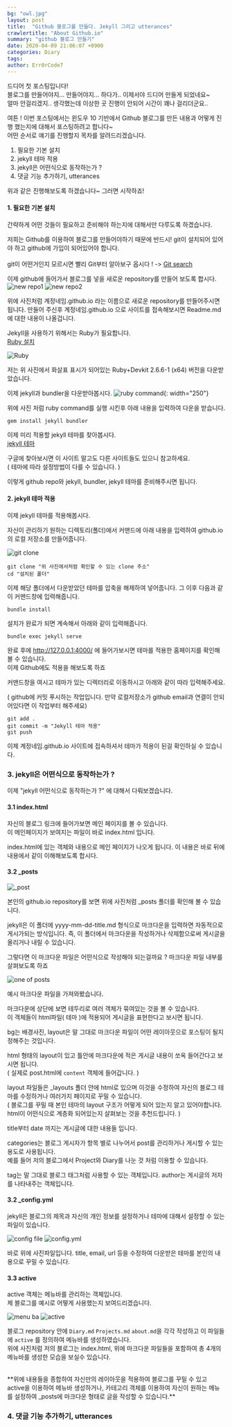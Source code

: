```yaml
---
bg: "owl.jpg"
layout: post
title:  "Github 블로그를 만들다. Jekyll 그리고 utterances"
crawlertitle: "About Github.io"
summary: "github 블로그 만들기"
date: 2020-04-09 21:06:07 +0900
categories: Diary
tags: 
author: Err0rCode7
---
```


드디어 첫 포스팅입니다! <br>
블로그를 만들어야지... 만들어야지... 하다가.. 이제서야 드디어 만들게 되었네요~<Br>
얼마 안걸리겠지.. 생각했는데 이상한 곳 진행이 안되어 시간이 꽤나 걸리더군요..<br>

여튼 ! 이번 포스팅에서는 윈도우 10 기반에서 Github 블로그를 만든 내용과 어떻게 진행 했는지에 대해서 포스팅하려고 합니다~<Br>
어떤 순서로 얘기를 진행할지 목차를 알려드리겠습니다.<br>

1. 필요한 기본 설치
2. jekyll 테마 적용
3. jekyll은 어떤식으로 동작하는가 ?
4. 댓글 기능 추가하기, utterances

위과 같은 진행해보도록 하겠습니다~ 그러면 시작하죠!<br>

#### 1. 필요한 기본 설치

간략하게 어떤 것들이 필요하고 준비해야 하는지에 대해서만 다루도록 하겠습니다.

저희는 Github를 이용하여 블로그를 만들어야하기 때문에 반드시! git이 설치되어 있어야 하고 github에 가입이 되어있어야 합니다.<br><br>
git이 어떤거인지 모르시면 빨리 Git부터 알아보구 옵시다 ! -> [Git search](https://www.google.com/search?sxsrf=ALeKk008PpNTvvJP2UZPG6bhpodN3wINuw%3A1586435098389&ei=GhSPXsS5F8HZhwOZ7ZHwBw&q=git&oq=git&gs_lcp=CgZwc3ktYWIQAzIECCMQJzIECCMQJzIECAAQQzIHCAAQFBCHAjIECAAQQzIECAAQQzICCAAyAggAMgQIABBDMgQIABBDOgQIABAKShEIFxINMy0xMzRnMTIzZzMyNkoLCBgSBzMtMWcxZzJQlrMDWJ60A2CatgNoAHAAeACAAcYCiAHwBpIBBzAuMi4wLjKYAQCgAQGqAQdnd3Mtd2l6&sclient=psy-ab&ved=0ahUKEwjErv6jq9voAhXB7GEKHZl2BH4Q4dUDCAw&uact=5)<br>

이제 github에 들어가서 블로그를 넣을 새로운 repository를 만들어 보도록 합시다.
![new repo1](https://user-images.githubusercontent.com/48249549/78896055-d5e7f900-7aaa-11ea-92b7-450ff0ab4b45.png)
![new repo2](https://user-images.githubusercontent.com/48249549/78896681-ccab5c00-7aab-11ea-9eed-e361d823f618.png)

위에 사진처럼 계정네임.github.io 라는 이름으로 새로운 repository를 만들어주시면 됩니다.
만들어 주신후 계정네임.github.io 으로 사이트를 접속해보시면 Readme.md에 대한 내용이 나올겁니다.

Jekyll을 사용하기 위해서는 Ruby가 필요합니다. <br>
[Ruby 설치](https://rubyinstaller.org/downloads/)

![Ruby](https://user-images.githubusercontent.com/48249549/78895512-f6638380-7aa9-11ea-80e1-ded999eda6b7.png)

저는 위 사진에서 화살표 표시가 되어있는 Ruby+Devkit 2.6.6-1 (x64) 버전을 다운받았습니다.

이제 jekyll과 bundler을 다운받아봅시다.
![ruby command](https://user-images.githubusercontent.com/48249549/78897166-b81b9380-7aac-11ea-8ff1-0efb06276460.png){: width="250"}

위에 사진 처럼 ruby command를 실행 시킨후 아래 내용을 입력하여 다운을 받습니다.

```
gem install jekyll bundler
```

이제 미리 적용할 jekyll 테마를 찾아봅시다.<br>
[jekyll 테마](http://jekyllthemes.org/)

구글에 찾아보시면 이 사이트 말고도 다른 사이트들도 있으니 참고하세요. <br>
( 테마에 따라 설정방법이 다를 수 있습니다. )

이렇게 github repo와 jekyll, bundler, jekyll 테마를 준비해주시면 됩니다.

#### 2. jekyll 테마 적용

이제 jekyll 테마를 적용해봅시다.


자신이 관리하기 원하는 디렉토리(폴더)에서 커맨드에 아래 내용을 입력하여 github.io의 로컬 저장소를 만들어줍니다.

![git clone](https://user-images.githubusercontent.com/48249549/78897923-e9e12a00-7aad-11ea-8dbc-ff14f60e47bb.png)


```
git clone "위 사진에서처럼 확인할 수 있는 clone 주소"
cd "설치된 폴더"
```

이제 해당 폴더에서 다운받았던 테마를 압축을 해제하여 넣어줍니다.
그 이후 다음과 같이 커맨드창에 입력해줍니다.

```
bundle install
```

설치가 완료가 되면 계속해서 아래와 같이 입력해줍니다.

```
bundle exec jekyll serve
```

완료 후에 http://127.0.0.1:4000/ 에 들어가보시면 테마를 적용한 홈페이지를 확인해볼 수 있습니다.<br>
이제 Github에도 적용을 해보도록 하죠

커맨드창을 여시고 테마가 있는 디렉터리로 이동하시고 아래와 같이 따라 입력해주세요. <br>

( github에 커밋 푸시하는 작업입니다. 만약 로컬저장소가 github email과 연결이 안되어있다면 이 작업부터 해주세요)

```
git add .
git commit -m "Jekyll 테마 적용"
git push
```

이제 계정네임.github.io 사이트에 접속하셔서 테마가 적용이 된걸 확인하실 수 있습니다.

### 3. jekyll은 어떤식으로 동작하는가 ?

이제 "jekyll 어떤식으로 동작하는가 ?" 에 대해서 다뤄보겠습니다.

#### 3.1 index.html

자신의 블로그 링크에 들어가보면 메인 페이지를 볼 수 있습니다.<br>
이 메인페이지가 보여지는 파일이 바로 index.html 입니다.

index.html에 있는 객체와 내용으로 메인 페이지가 나오게 됩니다.
이 내용은 바로 뒤에 내용에서 같이 이해해보도록 합시다.

#### 3.2 _posts

![_post](https://user-images.githubusercontent.com/48249549/79038446-465e5980-7c14-11ea-8dec-a440d46e0223.png)

본인의 github.io repository를 보면 위에 사진처럼 _posts 폴더를 확인해 볼 수 있습니다.

jekyll은 이 폴더에 yyyy-mm-dd-title.md 형식으로 마크다운을 입력하면 자동적으로 게시가되는 방식입니다. 즉, 이 폴더에서 마크다운을 작성하거나 삭제함으로써 게시글을 올리거나 내릴 수 있습니다.<br>

그렇다면 이 마크다운 파일은 어떤식으로 작성해야 되는걸까요 ? 마크다운 파일 내부를 살펴보도록 하죠

![one of posts](https://user-images.githubusercontent.com/48249549/79038630-c2a56c80-7c15-11ea-8b3d-d1e72ae92365.png)

예시 마크다운 파일을 가져와봤습니다.<br>

마크다운에 상단에 보면 테두리로 여러 객체가 묶여있는 것을 볼 수 있습니다.<br>
이 객체들이 html파일( 테마 )에 적용되어 게시글을 표현한다고 보시면 됩니다. <br> 

bg는 배경사진, layout은 말 그대로 마크다운 파일이 어떤 레이아웃으로 포스팅이 될지 정해주는 것입니다.<br> 

html 형태의 layout이 있고 틀안에 마크다운에 적은 게시글 내용이 쏘옥 들어간다고 보시면 됩니다. <br>
( 실제로 post.html에 `content` 객체에 들어갑니다. )

layout 파일들은 _layouts 폴더 안에 html로 있으며 이것을 수정하여 자신의 블로그 테마를 수정하거나 여러가지 페이지로 꾸밀 수 있습니다.<br>
( 블로그를 꾸밀 때 본인 테마의 layout 구조가 어떻게 되어 있는지 알고 있어야합니다. html이 어떤식으로 계층화 되어있는지 살펴보는 것을 추천드립니다. )<br>

title부터 date 까지는 게시글에 대한 내용들 입니다.<br>

categories는 블로그 게시자가 항목 별로 나누어서 post를 관리하거나 게시할 수 있는 용도로 사용됩니다.<br>
예를 들어 저의 블로그에서 Project와 Diary를 나눈 것 처럼 이용할 수 있습니다. <br>

tag는 말 그대로 블로그 태그처럼 사용할 수 있는 객체입니다.
author는 게시글의 저자를 나타내주는 객체입니다.

#### 3.2 _config.yml

jekyll은 블로그의 제목과 자신의 개인 정보를 설정하거나 테마에 대해서 설정할 수 있는 파일이 있습니다.

![config file](https://user-images.githubusercontent.com/48249549/79039136-23cf3f00-7c1a-11ea-9aad-6863839a39c3.png)
![config.yml](https://user-images.githubusercontent.com/48249549/79039198-9c360000-7c1a-11ea-9508-af02a23c5092.png)

바로 위에 사진파일입니다. title, email, url 등을 수정하여 다운받은 테마를 본인의 내용으로 꾸밀 수 있습니다.

#### 3.3 active

active 객체는 메뉴바를 관리하는 객체입니다.<br>
제 블로그를 예시로 어떻게 사용했는지 보여드리겠습니다.<br>

![menu ba](https://user-images.githubusercontent.com/48249549/79039280-2a11eb00-7c1b-11ea-8a9b-1a58c1b65641.png)
![active](https://user-images.githubusercontent.com/48249549/79039678-e53b8380-7c1d-11ea-870f-b7658cb6859d.png)

블로그 repository 안에 `Diary.md` `Projects.md` `about.md`을 각각 작성하고 이 파일들에 `active` 를 정의하여 메뉴바를 생성하였습니다.<br>
위에 사진처럼 저의 블로그는 index.html, 위에 마크다운 파일들을 포함하여 총 4개의 메뉴바를 생성한 모습을 보실수 있습니다.<br>

<br>
**위에 내용들을 종합하여 자신만의 레이아웃을 적용하여 블로그를 꾸밀 수 있고 active을 이용하여 메뉴바 생성하거나, 카테고리 객체를 이용하여 자신이 원하는 메뉴를 설정하여 _posts에 마크다운 형태로 글을 작성할 수 있습니다.**

### 4. 댓글 기능 추가하기, utterances